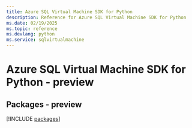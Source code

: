 ```yaml
---
title: Azure SQL Virtual Machine SDK for Python
description: Reference for Azure SQL Virtual Machine SDK for Python
ms.date: 02/19/2025
ms.topic: reference
ms.devlang: python
ms.service: sqlvirtualmachine
---
```

# Azure SQL Virtual Machine SDK for Python - preview
## Packages - preview
[!INCLUDE [packages](sql-virtual-machine-index.md)]